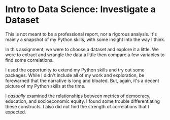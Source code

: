 # Intro to Data Science: Investigate a Dataset

This is not meant to be a professional report, nor a rigorous analysis. It's mainly a snapshot of my Python skills, with some insight into the way I think.

In this assignment, we were to choose a dataset and explore it a little. We were to extract and wrangle the data a little then compare a few variables to find some correlations.

I used the opportunity to extend my Python skills and try out some packages. While I didn't include all of my work and exploration, be forewarned that the narrative is long and bloated. But, again, it's a decent picture of my Python skills at the time.

I *casually* examined the relationships between metrics of democracy, education, and socioeconomic equity. I found some trouble differentiating these constructs. I also did not find the strength of correlations that I expected.